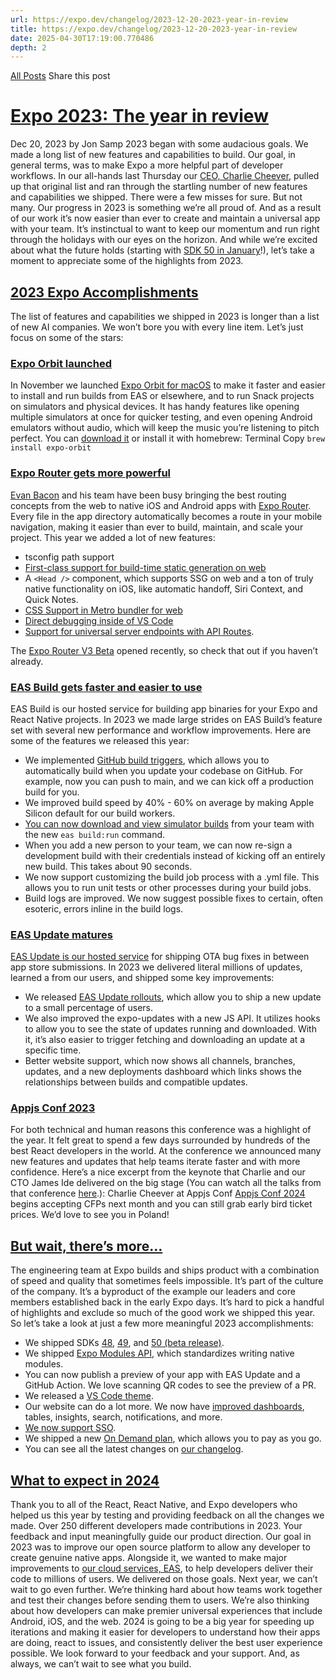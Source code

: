 ```yaml
---
url: https://expo.dev/changelog/2023-12-20-2023-year-in-review
title: https://expo.dev/changelog/2023-12-20-2023-year-in-review
date: 2025-04-30T17:19:00.770486
depth: 2
---
```


[All Posts](https://expo.dev/changelog)
Share this post
# [Expo 2023: The year in review](https://expo.dev/changelog/2023-12-20-2023-year-in-review)
Dec 20, 2023 by
Jon Samp
2023 began with some audacious goals. We made a long list of new features and capabilities to build. Our goal, in general terms, was to make Expo a more helpful part of developer workflows.
In our all-hands last Thursday our [CEO, Charlie Cheever](https://x.com/ccheever?s=20), pulled up that original list and ran through the startling number of new features and capabilities we shipped. There were a few misses for sure. But not many. Our progress in 2023 is something we’re all proud of. And as a result of our work it’s now easier than ever to create and maintain a universal app with your team.
It’s instinctual to want to keep our momentum and run right through the holidays with our eyes on the horizon. And while we’re excited about what the future holds (starting with [SDK 50 in January](https://expo.dev/changelog/2023/12-12-sdk-50-beta)!), let’s take a moment to appreciate some of the highlights from 2023.
## [2023 Expo Accomplishments ](https://expo.dev/changelog/2023-12-20-2023-year-in-review#2023-expo-accomplishments)
The list of features and capabilities we shipped in 2023 is longer than a list of new AI companies. We won’t bore you with every line item. Let’s just focus on some of the stars:
### [Expo Orbit launched ](https://expo.dev/changelog/2023-12-20-2023-year-in-review#expo-orbit-launched)
In November we launched [Expo Orbit for macOS](https://expo.dev/changelog/2023/11-14-orbit-v1) to make it faster and easier to install and run builds from EAS or elsewhere, and to run Snack projects on simulators and physical devices. It has handy features like opening multiple simulators at once for quicker testing, and even opening Android emulators without audio, which will keep the music you’re listening to pitch perfect.
You can [download it](https://github.com/expo/orbit/releases) or install it with homebrew:
Terminal
Copy
`brew install expo-orbit`
### [Expo Router gets more powerful ](https://expo.dev/changelog/2023-12-20-2023-year-in-review#expo-router-gets-more-powerful)
[Evan Bacon](https://x.com/Baconbrix?s=20) and his team have been busy bringing the best routing concepts from the web to native iOS and Android apps with [Expo Router](https://docs.expo.dev/router/introduction/). Every file in the app directory automatically becomes a route in your mobile navigation, making it easier than ever to build, maintain, and scale your project.
This year we added a lot of new features:
  * tsconfig path support
  * [First-class support for build-time static generation on web](https://docs.expo.dev/router/reference/static-rendering/)
  * A `<Head />` component, which supports SSG on web and a ton of truly native functionality on iOS, like automatic handoff, Siri Context, and Quick Notes.
  * [CSS Support in Metro bundler for web](https://docs.expo.dev/guides/customizing-metro/)
  * [Direct debugging inside of VS Code](https://docs.expo.dev/debugging/tools/#debugging-with-vs-code)
  * [Support for universal server endpoints with API Routes](https://docs.expo.dev/router/reference/api-routes/).


The [Expo Router V3 Beta](https://blog.expo.dev/expo-router-v3-beta-is-now-available-eab52baf1e3e) opened recently, so check that out if you haven’t already.
### [EAS Build gets faster and easier to use ](https://expo.dev/changelog/2023-12-20-2023-year-in-review#eas-build-gets-faster-and-easier-to-use)
EAS Build is our hosted service for building app binaries for your Expo and React Native projects. In 2023 we made large strides on EAS Build’s feature set with several new performance and workflow improvements.
Here are some of the features we released this year:
  * We implemented [GitHub build triggers](https://docs.expo.dev/build/building-from-github/), which allows you to automatically build when you update your codebase on GitHub. For example, now you can push to main, and we can kick off a production build for you.
  * We improved build speed by 40% - 60% on average by making Apple Silicon default for our build workers.
  * [You can now download and view simulator builds](https://docs.expo.dev/build-reference/simulators/) from your team with the new `eas build:run` command.
  * When you add a new person to your team, we can now re-sign a development build with their credentials instead of kicking off an entirely new build. This takes about 90 seconds.
  * We now support customizing the build job process with a .yml file. This allows you to run unit tests or other processes during your build jobs.
  * Build logs are improved. We now suggest possible fixes to certain, often esoteric, errors inline in the build logs.

### [EAS Update matures ](https://expo.dev/changelog/2023-12-20-2023-year-in-review#eas-update-matures)
[EAS Update is our hosted service](https://docs.expo.dev/eas-update/introduction/) for shipping OTA bug fixes in between app store submissions. In 2023 we delivered literal millions of updates, learned a from our users, and shipped some key improvements:
  * We released [EAS Update rollouts](https://docs.expo.dev/eas-update/rollouts/), which allow you to ship a new update to a small percentage of users.
  * We also improved the expo-updates with a new JS API. It utilizes hooks to allow you to see the state of updates running and downloaded. With it, it’s also easier to trigger fetching and downloading an update at a specific time.
  * Better website support, which now shows all channels, branches, updates, and a new deployments dashboard which links shows the relationships between builds and compatible updates.

### [Appjs Conf 2023 ](https://expo.dev/changelog/2023-12-20-2023-year-in-review#appjs-conf-2023)
For both technical and human reasons this conference was a highlight of the year. It felt great to spend a few days surrounded by hundreds of the best React developers in the world.
At the conference we announced many new features and updates that help teams iterate faster and with more confidence. Here’s a nice excerpt from the keynote that Charlie and our CTO James Ide delivered on the big stage (You can watch all the talks from that conference [here](https://docs.expo.dev/additional-resources/#talks).):
Charlie Cheever at Appjs Conf
[Appjs Conf 2024](https://appjs.co/) begins accepting CFPs next month and you can still grab early bird ticket prices. We’d love to see you in Poland!
## [But wait, there’s more… ](https://expo.dev/changelog/2023-12-20-2023-year-in-review#but-wait-theres-more)
The engineering team at Expo builds and ships product with a combination of speed and quality that sometimes feels impossible. It’s part of the culture of the company. It’s a byproduct of the example our leaders and core members established back in the early Expo days.
It’s hard to pick a handful of highlights and exclude so much of the good work we shipped this year. So let’s take a look at just a few more meaningful 2023 accomplishments:
  * We shipped SDKs [48](https://blog.expo.dev/expo-sdk-48-ccb8302e231), [49](https://blog.expo.dev/expo-sdk-49-c6d398cdf740), and [50 (beta release)](https://expo.dev/changelog/2023/12-12-sdk-50-beta).
  * We shipped [Expo Modules API](https://docs.expo.dev/modules/overview/), which standardizes writing native modules.
  * You can now publish a preview of your app with EAS Update and a GitHub Action. We love scanning QR codes to see the preview of a PR.
  * We released a [VS Code theme](https://marketplace.visualstudio.com/items?itemName=expo.vscode-expo-theme).
  * Our website can do a lot more. We now have [improved dashboards](https://expo.dev/changelog/2023/12-13-eas-update-ui), tables, insights, search, notifications, and more.
  * [We now support SSO](https://docs.expo.dev/accounts/sso/).
  * We shipped a new [On Demand plan](https://expo.dev/pricing), which allows you to pay as you go.
  * You can see all the latest changes on [our changelog](https://expo.dev/changelog).

## [What to expect in 2024 ](https://expo.dev/changelog/2023-12-20-2023-year-in-review#what-to-expect-in-2024)
Thank you to all of the React, React Native, and Expo developers who helped us this year by testing and providing feedback on all the changes we made. Over 250 different developers made contributions in 2023. Your feedback and input meaningfully guide our product direction.
Our goal in 2023 was to improve our open source platform to allow any developer to create genuine native apps. Alongside it, we wanted to make major improvements to [our cloud services, EAS](https://expo.dev/eas), to help developers deliver their code to millions of users. We delivered on those goals.
Next year, we can’t wait to go even further. We’re thinking hard about how teams work together and test their changes before sending them to users. We’re also thinking about how developers can make premier universal experiences that include Android, iOS, and the web.
2024 is going to be a big year for speeding up iterations and making it easier for developers to understand how their apps are doing, react to issues, and consistently deliver the best user experience possible.
We look forward to your feedback and your support. And, as always, we can’t wait to see what you build.


